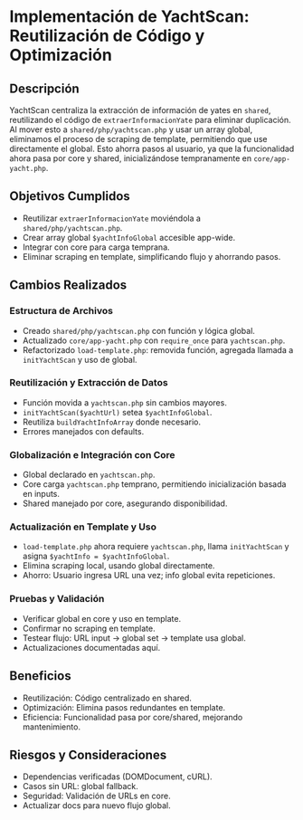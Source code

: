 # Implementación de YachtScan: Reutilización de Código y Optimización

## Descripción
YachtScan centraliza la extracción de información de yates en `shared`, reutilizando el código de `extraerInformacionYate` para eliminar duplicación. Al mover esto a `shared/php/yachtscan.php` y usar un array global, eliminamos el proceso de scraping de template, permitiendo que use directamente el global. Esto ahorra pasos al usuario, ya que la funcionalidad ahora pasa por core y shared, inicializándose tempranamente en `core/app-yacht.php`.

## Objetivos Cumplidos
- Reutilizar `extraerInformacionYate` moviéndola a `shared/php/yachtscan.php`.
- Crear array global `$yachtInfoGlobal` accesible app-wide.
- Integrar con core para carga temprana.
- Eliminar scraping en template, simplificando flujo y ahorrando pasos.

## Cambios Realizados

### Estructura de Archivos
- Creado `shared/php/yachtscan.php` con función y lógica global.
- Actualizado `core/app-yacht.php` con `require_once` para `yachtscan.php`.
- Refactorizado `load-template.php`: removida función, agregada llamada a `initYachtScan` y uso de global.

### Reutilización y Extracción de Datos
- Función movida a `yachtscan.php` sin cambios mayores.
- `initYachtScan($yachtUrl)` setea `$yachtInfoGlobal`.
- Reutiliza `buildYachtInfoArray` donde necesario.
- Errores manejados con defaults.

### Globalización e Integración con Core
- Global declarado en `yachtscan.php`.
- Core carga `yachtscan.php` temprano, permitiendo inicialización basada en inputs.
- Shared manejado por core, asegurando disponibilidad.

### Actualización en Template y Uso
- `load-template.php` ahora requiere `yachtscan.php`, llama `initYachtScan` y asigna `$yachtInfo = $yachtInfoGlobal`.
- Elimina scraping local, usando global directamente.
- Ahorro: Usuario ingresa URL una vez; info global evita repeticiones.

### Pruebas y Validación
- Verificar global en core y uso en template.
- Confirmar no scraping en template.
- Testear flujo: URL input → global set → template usa global.
- Actualizaciones documentadas aquí.

## Beneficios
- Reutilización: Código centralizado en shared.
- Optimización: Elimina pasos redundantes en template.
- Eficiencia: Funcionalidad pasa por core/shared, mejorando mantenimiento.

## Riesgos y Consideraciones
- Dependencias verificadas (DOMDocument, cURL).
- Casos sin URL: global fallback.
- Seguridad: Validación de URLs en core.
- Actualizar docs para nuevo flujo global.